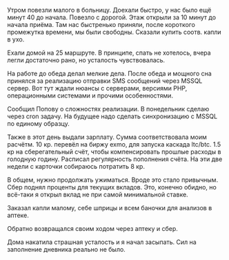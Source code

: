 Утром повезли малого в больницу. Доехали быстро, у нас было ещё минут 40 до начала. Повезло с дорогой.
Этаж открыли за 10 минут до начала приёма.
Там нас быстренько приняли, после короткого промежутка времени, мы были свободны. Сказали купить соотв. капли в ухо.

Ехали домой на 25 маршруте.
В принципе, спать не хотелось, вчера легли достаточно рано, но усталость чувствовалась.

На работе до обеда делал мелкие дела.
После обеда и мощного сна принялся за реализацию отправки SMS сообщений через MSSQL сервер. Вот тут ждали нюансы с серверами, версиями PHP, операционными системами и прочими особенностями.

Сообщил Попову о сложностях реализации. В понедельник сделаю через cron задачу.
На будущее надо сделать синхронизацию с MSSQL по единому образцу.

Также в этот день выдали зарплату. Сумма соответствовала моим расчётм.
10 кр. перевёл на биржу exmo, для запуска каскада ltc/btc. 1.5 кр на сберегательный счёт, чтобы компенсировать прошлые расходы в голодную годину. Расписал регулярность пополнения счёта.
На эти две недели с карточки собираюсь потратить 8 кр.

В общем, нужно продолжать ужиматься. Вроде это стало привычным. Сбер поднял проценты для текущих вкладов. Это, конечно обидно, но всё-таки я открыл вклад не при самой минимальной ставке.

Заказал капли малому, себе шприцы и всем баночки для анализов в аптеке.

Обратно возвращался своим ходом через аптеку и сбер.

Дома накатила страшная усталость и я начал засыпать.
Сил на заполнение дневника реально не было.